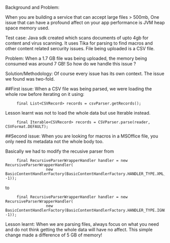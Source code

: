 Background and Problem:

When you are building a service that can accept large files > 500mb, One issue that can have a profound affect on your app performance is JVM heap space memory used.

Test case:
Java sdk created which scans documents of upto 4gb for content and virus scanning. It uses Tika for parsing to find macros and other content related sercurity issues.
File being uploaded is a CSV file.

Problem:
When a 1.7 GB file was being uploaded, the memory being consumed was around 7 GB! So how do we handle this issue ?

Solution/Methodology:
Of course every issue has its own context. The issue we found was two-fold.

##First issue:
When a CSV file was being parsed, we were loading the whole row before iterating on it using: 

         final List<CSVRecord> records = csvParser.getRecords();
  
Lesson learnt was not to load the whole data but use Iterable instead.

         final Iterable<CSVRecord> records = CSVParser.parse(reader, CSVFormat.DEFAULT);

##Second issue:
When you are looking for macros in a MSOffice file, you only need its metadata not the whole body too.

Basically we had to modify the recusive parser from

         final RecursiveParserWrapperHandler handler = new RecursiveParserWrapperHandler( 
                      new BasicContentHandlerFactory(BasicContentHandlerFactory.HANDLER_TYPE.XML, -1)); 
            
to

         final RecursiveParserWrapperHandler handler = new RecursiveParserWrapperHandler( 
                      new BasicContentHandlerFactory(BasicContentHandlerFactory.HANDLER_TYPE.IGNORE, -1)); 
                      
Lesson learnt: When we are parsing files, always focus on what you need and do not think getting the whole data will have no affect. This simple change made a difference of 5 GB of memory!

